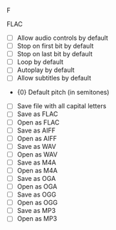 F

FLAC

- [ ] Allow audio controls by default
- [ ] Stop on first bit by default
- [ ] Stop on last bit by default
- [ ] Loop by default
- [ ] Autoplay by default
- [ ] Allow subtitles by default
- {0} Default pitch (in semitones)
- [ ] Save file with all capital letters
- [ ] Save as FLAC
- [ ] Open as FLAC
- [ ] Save as AIFF
- [ ] Open as AIFF
- [ ] Save as WAV
- [ ] Open as WAV
- [ ] Save as M4A
- [ ] Open as M4A
- [ ] Save as OGA
- [ ] Open as OGA
- [ ] Save as OGG
- [ ] Open as OGG
- [ ] Save as MP3
- [ ] Open as MP3
